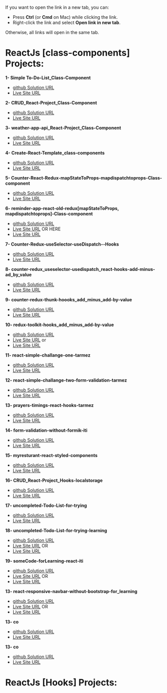 
If you want to open the link in a new tab, you can:

- Press **Ctrl** (or **Cmd** on Mac) while clicking the link.
- Right-click the link and select **Open link in new tab**.

Otherwise, all links will open in the same tab.

# ReactJs [class-components] Projects:

**1- Simple To-Do-List_Class-Component**

- <a href="https://github.com/olahasan/Todo-List-_React-Project_class-component" target="_blank">github Solution URL</a>
- <a href="https://simple-todo-list-app-classes.surge.sh/" target="_blank">Live Site URL</a>

**2- CRUD_React-Project_Class-Component**

- <a href="https://github.com/olahasan/CRUD_React-Project_Class-Component" target="_blank">github Solution URL</a>
- <a href="https://simple-crud-react-classes.surge.sh/" target="_blank">Live Site URL</a>

**3- weather-app-api_React-Project_Class-Component**

- <a href="https://github.com/olahasan/weather-app-api_React-Project_Class-Component/tree/main" target="_blank">github Solution URL</a>
- <a href="https://weather-app-classes.surge.sh/" target="_blank">Live Site URL</a>

**4- Create-React-Template_class-components**

- <a href="https://github.com/olahasan/Create-React-Template_class-components" target="_blank">github Solution URL</a>
- <a href="https://create-react-template-class-component.netlify.app/" target="_blank">Live Site URL</a>

**5- Counter-React-Redux-mapStateToProps-mapdispatchtoprops-Class-component**

- <a href="https://github.com/olahasan/Counter-React-Redux-mapStateToProps-mapdispatchtoprops--Class-component" target="_blank">github Solution URL</a>
- <a href="https://statuesque-alfajores-174b5f.netlify.app/" target="_blank">Live Site URL</a>

**6- reminder-app-react-old-redux[mapStateToProps, mapdispatchtoprops]-Class-component**

- <a href="https://github.com/olahasan/reminder-app-react-old-redux-mapStateToProps-mapdispatchtoprops--Class-component" target="_blank">github Solution URL</a>
- <a href="https://reminder-app-react-old-redux.surge.sh/" target="_blank">Live Site URL</a>
OR HERE
- <a href="https://reminder-app-react-old-redux.netlify.app/" target="_blank">Live Site URL</a> 

**7- Counter-Redux-useSelector-useDispatch--Hooks**

- <a href="https://github.com/olahasan/Counter-Redux-useSelector-useDispatch--Hooks/tree/main" target="_blank">github Solution URL</a>
- <a href="https://counter-redux-useselector-usedispatch.netlify.app/" target="_blank">Live Site URL</a>

**8- counter-redux_useselector-usedispatch_react-hooks-add-minus-ad_by_value**

- <a href="https://github.com/olahasan/counter-redux_useselector-usedispatch_react-hooks-add-minus-ad_by_value/tree/main" target="_blank">github Solution URL</a>
- <a href="https://counter-redux-add-minus-add-by-value.netlify.app/" target="_blank">Live Site URL</a>

**9- counter-redux-thunk-hoooks_add_minus_add-by-value**

- <a href="https://github.com/olahasan/redux-thunk-hoooks_add_minus_add-by-value" target="_blank">github Solution URL</a>
- <a href="https://redux-thunk-hoooks.netlify.app/" target="_blank">Live Site URL</a>

**10- redux-toolkit-hooks_add_minus_add-by-value**

- <a href="https://github.com/olahasan/redux-toolkit-hooks_add_minus_add-by-value" target="_blank">github Solution URL</a>
- <a href="https://redux-toolkit-hooks-add-by-value.netlify.app/" target="_blank">Live Site URL</a>
or
- <a href="https://counter-redux-toolkit-hooks-add-minus-add-by-value.surge.sh/" target="_blank">Live Site URL</a>

**11- react-simple-challange-one-tarmez**

- <a href="https://github.com/olahasan/react-simple-challange-one-tarmez" target="_blank">github Solution URL</a>
- <a href="https://simple-challange-one-tarmez.netlify.app/" target="_blank">Live Site URL</a>

**12- react-simple-challange-two-form-validation-tarmez**

- <a href="https://github.com/olahasan/react-simple-challange-two-form-validation-tarmez?tab=readme-ov-file" target="_blank">github Solution URL</a>
- <a href="https://react-challange-two-form-validation.netlify.app/" target="_blank">Live Site URL</a>

**13- prayers-timings-react-hooks-tarmez**

- <a href="https://github.com/olahasan/prayers-timings-react-hooks-tarmez" target="_blank">github Solution URL</a>
- <a href="https://prayers-timings-react-hooks-tarmez.netlify.app/" target="_blank">Live Site URL</a>

**14- form-validation-without-formik-iti**

- <a href="https://github.com/olahasan/form-validation-without-formik-iti" target="_blank">github Solution URL</a>
- <a href="https://form-validation-without-formik-iti.netlify.app/" target="_blank">Live Site URL</a>

**15- myresturant-react-styled-components**

- <a href="https://github.com/olahasan/myresturant-react-styled-components" target="_blank">github Solution URL</a>
- <a href="https://myresturant-react-styled-components.netlify.app/" target="_blank">Live Site URL</a>

**16- CRUD_React-Project_Hooks-localstorage**

- <a href="https://github.com/olahasan/CRUD_React-Project_Hooks-localstorage/tree/main" target="_blank">github Solution URL</a>
- <a href="https://add-itiem-crud-hooks-localstorage.netlify.app/" target="_blank">Live Site URL</a>

**17- uncompleted-Todo-List-for-trying**

- <a href="https://github.com/olahasan/uncompleted-Todo-List-for-trying" target="_blank">github Solution URL</a>
- <a href="https://btangannnnn-app-v222.netlify.app/" target="_blank">Live Site URL</a>

**18- uncompleted-Todo-List-for-trying-learning**

- <a href="https://github.com/olahasan/uncompleted-Todo-List-for-trying-learning" target="_blank">github Solution URL</a>
- <a href="https://iridescent-narwhal-d91f17.netlify.app/" target="_blank">Live Site URL</a>
OR
- <a href="https://btangannnnn-app-v222.netlify.app/" target="_blank">Live Site URL</a>

**19- someCode-forLearning-react-iti**

- <a href="https://github.com/olahasan/someCode-forLearning-react-iti?tab=readme-ov-file" target="_blank">github Solution URL</a>
- <a href="https://somecode-forlearning-react-iti.surge.sh/" target="_blank">Live Site URL</a>
OR
- <a href="https://somecode-forlearning-react-iti.netlify.app/" target="_blank">Live Site URL</a>

**13- react-responsive-navbar-without-bootstrap-for_learning**

- <a href="https://github.com/olahasan/react-responsive-navbar-without-bootstrap-for_learning" target="_blank">github Solution URL</a>
- <a href="https://react-responsive-navbar-without-bootstrap.surge.sh/" target="_blank">Live Site URL</a>
OR
- <a href="https://responsive-navbar-without-bootststrap.netlify.app/" target="_blank">Live Site URL</a>

**13- co**

- <a href="" target="_blank">github Solution URL</a>
- <a href="" target="_blank">Live Site URL</a>

**13- co**

- <a href="" target="_blank">github Solution URL</a>
- <a href="" target="_blank">Live Site URL</a>




# ReactJs [Hooks] Projects:

